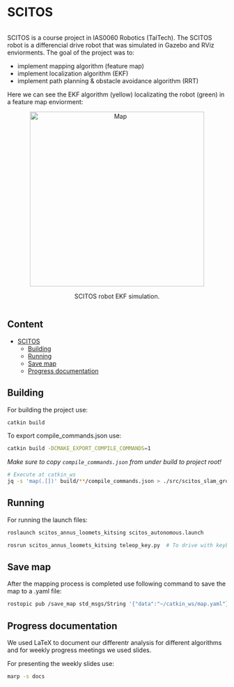 # SCITOS

<div class="columns">
<div>

SCITOS is a course project in IAS0060 Robotics (TalTech). The SCITOS robot is a differencial drive robot that was simulated in Gazebo and RViz enviorments. The goal of the project was to:
- implement mapping algorithm (feature map)
- implement localization algorithm (EKF)
- implement path planning & obstacle avoidance algorithm (RRT)

Here we can see the EKF algorithm (yellow) localizating the robot (green) in a feature map enviorment:

<!-- ![bg right 80%](./fig/ekf_good.png) -->
<p align="center">
  <img src="./docs/fig/ekf_good.png" alt="Map" height="400">
  <p align="center">SCITOS robot EKF simulation.</figcaption>
</p>

</div>
</div>

## Content

- [SCITOS](#scitos)
  * [Building](#building)
  * [Running](#running)
  * [Save map](#save-map)
  * [Progress documentation](#progress-documentation)


## Building

For building the project use: 
```bash
catkin build
```

To export compile_commands.json use:
```bash
catkin build -DCMAKE_EXPORT_COMPILE_COMMANDS=1
```
_Make sure to copy `compile_commands.json` from under build to project root!_
```bash
# Execute at catkin_ws
jq -s 'map(.[])' build/**/compile_commands.json > ./src/scitos_slam_group_2/compile_commands.json
```

## Running

For running the launch files:

```bash
roslaunch scitos_annus_loomets_kitsing scitos_autonomous.launch

rosrun scitos_annus_loomets_kitsing teleop_key.py  # To drive with keyboard
```

## Save map

After the mapping process is completed use following command to save the map to a .yaml file:

```bash
rostopic pub /save_map std_msgs/String '{"data":"~/catkin_ws/map.yaml"}'
```

## Progress documentation

We used LaTeX to document our differentr analysis for different algorithms and for weekly progress meetings we used slides.

For presenting the weekly slides use:

```bash
marp -s docs
```
